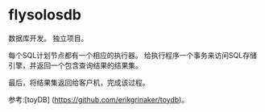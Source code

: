 # flysolosdb
数据库开发。
独立项目。

每个SQL计划节点都有一个相应的执行器。
给执行程序一个事务来访问SQL存储引擎，并返回一个包含查询结果的结果集。

最后，将结果集返回给客户机，完成该过程。

参考:[toyDB] (https://github.com/erikgrinaker/toydb)。